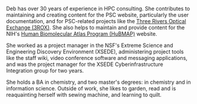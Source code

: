 Deb has over 30 years of experience in HPC consulting. She contributes
to maintaining and creating content for the PSC website, particularly
the user documentation, and for PSC-related projects like the [Three
Rivers Optical Exchange (3ROX)](https://3rox.org). She also helps to
maintain and provide content for the NIH's [Human Biomolecular Atlas Program (HuBMAP)](https://hubmapconsortium.org) website.


She worked as a project manager in the NSF's Extreme Science and
Engineering Discovery Environment (XSEDE), administering project
tools like the staff wiki, video conference software and messaging
applications, and was the project manager for the XSEDE
Cyberinfrastructure Integration group for two years.

She holds a BA in chemistry, and two master's degrees: in chemistry
and in information science. Outside of work, she likes to garden, read and
is reaquainting herself with sewing machine, and learning to quilt.
